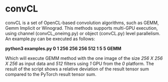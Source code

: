 # convCL
convCL is a set of OpenCL-based convolution algorithms, such as GEMM, Gemm Implicit or Winograd. This methods supports multi-GPU execution, using channel (convCL_oneimg.py) or object (convCL.py) level parallelism. 
An example.py can be executed as follows:

**python3 examples.py 0 1 256 256 256 512 1 5 5 GEMM**

Which will execute GEMM method with the one image of the size *256 X 256 X 256* as input data and  *512* filters using *1* GPU from the *0* platform. 
The result of the script shows a relative deviation of the result tensor sum compared to the PyTorch result tensor sum.
 

